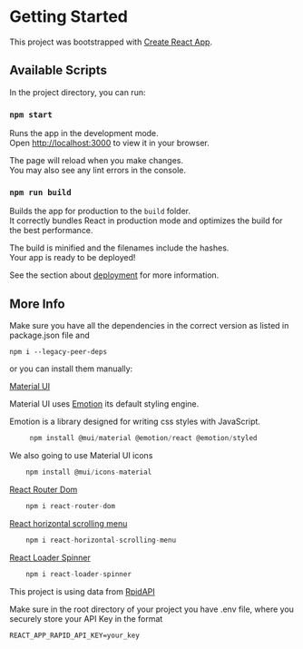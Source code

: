 # Getting Started 

This project was bootstrapped with [Create React App](https://github.com/facebook/create-react-app).

## Available Scripts

In the project directory, you can run:

### `npm start`

Runs the app in the development mode.\
Open [http://localhost:3000](http://localhost:3000) to view it in your browser.

The page will reload when you make changes.\
You may also see any lint errors in the console.



### `npm run build`

Builds the app for production to the `build` folder.\
It correctly bundles React in production mode and optimizes the build for the best performance.

The build is minified and the filenames include the hashes.\
Your app is ready to be deployed!

See the section about [deployment](https://facebook.github.io/create-react-app/docs/deployment) for more information.

## More Info

Make sure you have all the dependencies in the correct version as listed in package.json file and

`npm i --legacy-peer-deps`


or you can install them manually:

[Material UI](https://mui.com/material-ui/getting-started/installation/)

Material UI uses [Emotion](https://emotion.sh/docs/introduction) its default styling engine.

Emotion is a library designed for writing css styles with JavaScript. 

   ```js
        npm install @mui/material @emotion/react @emotion/styled
   ```

We also going to use Material UI icons

```js
    npm install @mui/icons-material
```

[React Router Dom](https://www.npmjs.com/package/react-router-dom) 
```js
    npm i react-router-dom
```
[React horizontal scrolling menu](https://www.npmjs.com/package/react-horizontal-scrolling-menu)

```js
    npm i react-horizontal-scrolling-menu
```
[React Loader Spinner](https://www.npmjs.com/package/react-loader-spinner)
```js
    npm i react-loader-spinner
```

This project is using data from 
[RpidAPI](https://rapidapi.com/justin-WFnsXH_t6/api/exercisedb/)

Make sure in the root directory of your project you have .env file, 
where you securely store your API Key in the format 

`REACT_APP_RAPID_API_KEY=your_key`
